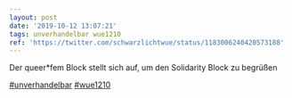 ```yaml
---
layout: post
date: '2019-10-12 13:07:21'
tags: unverhandelbar wue1210
ref: 'https://twitter.com/schwarzlichtwue/status/1183006240420573188'
---
```

Der queer\*fem Block stellt sich auf, um den Solidarity Block zu begrüßen

[#unverhandelbar](/t/unverhandelbar) [#wue1210](/t/wue1210)